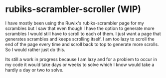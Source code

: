 # rubiks-scrambler-scroller (WIP)

I have mostly been using the Ruwix's rubiks-scrambler page for my scrambles but I saw that even though I have the option to generate more scrambles I would still have to scroll to each of them. I just want a page that generates scrambles and keeps scrolling itself. I am too lazy to scroll the end of the page every time and scroll back to top to generate more scrolls. So I would rather just do this.

Its still a work in progress because I am lazy and for a problem to occur in my code it would take days or weeks to solve which I know would take a hardly a day or two to solve.
